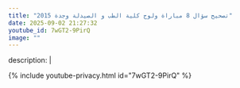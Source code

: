 ```yaml
---
title: "تصحيح سؤال 8 مباراة ولوج كلية الطب و الصيدلة وجدة 2015"
date: 2025-09-02 21:27:32 
youtube_id: 7wGT2-9PirQ
image: ""
---
```

description: |
  
{% include youtube-privacy.html id="7wGT2-9PirQ" %}
